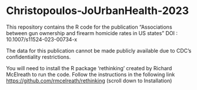 # Christopoulos-JoUrbanHealth-2023
This repository contains the R code for the publication “Associations between gun ownership and firearm homicide rates in US states” DOI : 10.1007/s11524-023-00734-x

The data for this publication cannot be made publicly available due to CDC’s confidentiality restrictions. 

You will need to install the R package ‘rethinking’ created by Richard McElreath to run the code. Follow the instructions in the following link https://github.com/rmcelreath/rethinking (scroll down to Installation)
